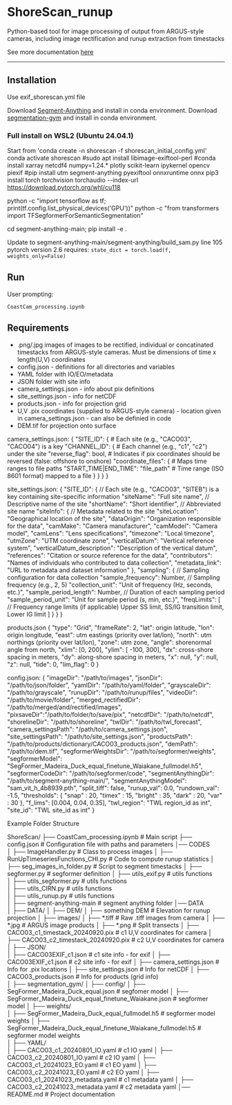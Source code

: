# ShoreScan_runup

Python-based tool for image processing of output from ARGUS-style cameras, including image rectification and runup extraction from timestacks

See more documentation [here](https://athinalange.github.io/ShoreScan/)

---
## Installation
Use exif_shorescan.yml file 

Download [Segment-Anything](https://github.com/facebookresearch/segment-anything) and install in conda environment.
Download [segmentation-gym](https://github.com/Doodleverse/segmentation_gym) and install in conda environment.

### Full install on WSL2 (Ubuntu 24.04.1)
Start from 'conda create -n shorescan -f shorescan_initial_config.yml'
conda activate shorescan
#sudo apt install libimage-exiftool-perl
#conda install xarray netcdf4 numpy=1.24.* plotly scikit-learn ipykernel opencv piexif
#pip install utm segment-anything pyexiftool onnxruntime onnx
pip3 install torch torchvision torchaudio --index-url https://download.pytorch.org/whl/cu118

python -c "import tensorflow as tf; print(tf.config.list_physical_devices('GPU'))"
python -c "from transformers import TFSegformerForSemanticSegmentation"

cd segment-anything-main; pip install -e .

Update to segment-anything-main/segment-anything/build_sam.py line 105
pytorch version 2.6 requires: ``` state_dict = torch.load(f, weights_only=False) ```


## Run
User prompting:
```
CoastCam_processing.ipynb
```


## Requirements
- .png/.jpg images of images to be rectified, individual or concatinated timestacks from ARGUS-style cameras. Must be dimensions of time x length(U,V) coordinates
- config.json - definitions for all directories and variables
- YAML folder with IO/EO/metadata
- JSON folder with site info
- camera_settings.json - info about pix definitions
- site_settings.json - info for netCDF
- products.json - info for projection grid
- U,V .pix coordinates (supplied to ARGUS-style camera) - location given in camera_settings.json - can also be definied in code
- DEM.tif for projection onto surface



camera_settings.json:
{
	"SITE_ID": {  # Each site (e.g., "CACO03", "CACO04") is a key
		"CHANNEL_ID": {  # Each channel (e.g., "c1", "c2") under the site
			"reverse_flag": bool,  # Indicates if pix coordinates should be reversed (false: offshore to onshore)
			"coordinate_files": {  # Maps time ranges to file paths
			"START_TIME|END_TIME": "file_path"  # Time range (ISO 8601 format) mapped to a file
			}
		}
	}
}

site_settings.json:
{
        "SITE_ID": {  // Each site (e.g., "CACO03", "SITEB") is a key containing site-specific information
		"siteName": "Full site name",  // Descriptive name of the site
		"shortName": "Short identifier",  // Abbreviated site name
		"siteInfo": {  // Metadata related to the site
                	"siteLocation": "Geographical location of the site",
                	"dataOrigin": "Organization responsible for the data",
                	"camMake": "Camera manufacturer",
                	"camModel": "Camera model",
                	"camLens": "Lens specifications",
                	"timezone": "Local timezone",
                	"utmZone": "UTM coordinate zone",
                	"verticalDatum": "Vertical reference system",
                	"verticalDatum_description": "Description of the vertical datum",
                	"references": "Citation or source reference for the data",
                	"contributors": "Names of individuals who contributed to data collection",
                	"metadata_link": "URL to metadata and dataset information"
            	},
		"sampling": {  // Sampling configuration for data collection
                	"sample_frequency": Number,  // Sampling frequency (e.g., 2, 5)
                	"collection_unit": "Unit of frequency (Hz, seconds, etc.)",
                	"sample_period_length": Number,  // Duration of each sampling period
                	"sample_period_unit": "Unit for sample period (s, min, etc.)",
                	"freqLimits": [  // Frequency range limits (if applicable)
                    		Upper SS limit,
                    		SS/IG transition limit,
                    		Lower IG limit
                		]
		}
	}
}

products.json
{
        "type": "Grid",
        "frameRate": 2,
        "lat": origin latitude,
        "lon": origin longitude,
        "east": utm eastings (priority over lat/lon),
        "north": utm northings (priority over lat/lon), 
        "zone": utm zone,
        "angle": shorenormal angle from north,
        "xlim": [0, 200],
        "ylim": [ -100, 300],
        "dx": cross-shore spacing in meters,
        "dy": along-shore spacing in meters,
        "x": null,
        "y": null,
        "z": null,
        "tide": 0,
        "lim_flag": 0
    }

config.json:
{
    "imageDir": "/path/to/images",
    "jsonDir": "/path/to/json/folder",
    "yamlDir": "/path/to/yaml/folder",
    "grayscaleDir": "/path/to/grayscale",
    "runupDir": "/path/to/runup/files",
    "videoDir": "/path/to/movie/folder",
    "merged_rectifiedDir": "/path/to/merged/and/rectified/images",
    "pixsaveDir":"/path/to/folder/to/save/pix",
    "netcdfDir": "/path/to/netcdf",
    "shorelineDir": "/path/to/shoreline",
    "twlDir": "/path/to/twl_forecast",
    "camera_settingsPath": "/path/to/camera_settings.json",
    "site_settingsPath": "/path/to/site_settings.json",
    "productsPath": "/path/to/products/dictionary/CACO03_products.json",
    "demPath": "/path/to/dem.tif",
    "segformerWeightsDir": "/path/to/segformer/weights",
    "segformerModel": "SegFormer_Madeira_Duck_equal_finetune_Waiakane_fullmodel.h5",
    "segformerCodeDir": "/path/to/segformer/code",
    "segmentAnythingDir": "/path/to/segment-anything-main/",
    "segmentAnythingModel": "sam_vit_h_4b8939.pth",
    "split_tiff": false,
    "runup_val": 0.0,
    "rundown_val": -1.5,
    "thresholds": {
        "snap" : 20,
        "timex" : 15,
        "bright" : 35,
        "dark" : 20,
        "var" : 30
    },
    "f_lims": [0.004, 0.04, 0.35],
    "twl_region": "TWL region_id as int",
    "site_id": "TWL site_id as int"
}



Example Folder Structure

ShoreScan/
├── CoastCam_processing.ipynb                									# Main script 
├── config.json                												# Configuration file with paths and parameters
│── CODES                   
│   ├── ImageHandler.py        												# Class to process images
│   ├── RunUpTimeseriesFunctions_CHI.py               							# Code to compute runup statistics
│   ├── seg_images_in_folder.py                								# Script to segment timestacks
│   ├── segformer.py                											# segformer definition
│   ├── utils_exif.py   														# utils functions          
│   ├── utils_segformer.py   													# utils functions          
│   ├── utils_CIRN.py   														# utils functions         
│   ├── utils_runup.py   														# utils functions               
│   ├── segment-anything-main													# segment anything folder
│── DATA                               
│   ├── DATA/
│   	├── DEM/
│   		├── something DEM													# Elevation for runup projection
│   	├── images/	
│   		├── *.tiff															# Raw .tiff images from camera
│   		├── *.jpg															# ARGUS image products
│   		├── *.png															# Split transects
│   	├── CACO03_c1_timestack_20240920.pix									# c1 U,V coordinates for camera
│   	├── CACO03_c2_timestack_20240920.pix									# c2 U,V coordinates for camera
│   ├── JSON/  
│   	├── CACO03EXIF_c1.json													# c1 site info - for exif
│   	├── CACO03EXIF_c1.json													# c2 site info - for exif
│   	├── camera_settings.json												# Info for .pix locations
│   	├── site_settings.json													# Info for netCDF
│   	├── CACO03_products.json												# Info for products (grid info)		
│   ├── segmentation_gym/
│   	├── config/
│   		├── SegFormer_Madeira_Duck_equal.json								# segfomer model
│   		├── SegFormer_Madeira_Duck_equal_finetune_Waiakane.json			# segformer model
│   	├── weights/    
│   		├── SegFormer_Madeira_Duck_equal_fullmodel.h5						# segformer model weights
│   		├── SegFormer_Madeira_Duck_equal_finetune_Waiakane_fullmodel.h5  	# segformer model weights            
│   ├── YAML/           													
│   	├── CACO03_c1_20240801_IO.yaml											# c1 IO yaml
│   	├── CACO03_c2_20240801_IO.yaml											# c2 IO yaml
│   	├── CACO03_c1_20241023_EO.yaml											# c1 EO yaml
│   	├── CACO03_c2_20241023_EO.yaml											# c2 EO yaml
│   	├── CACO03_c1_20241023_metadata.yaml									# c1 metadata yaml
│   	├── CACO03_c2_20241023_metadata.yaml									# c2 metadata yaml
│── README.md                													# Project documentation
